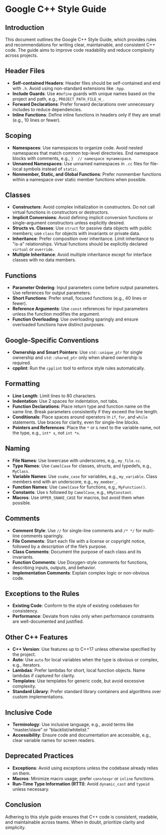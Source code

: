# Google C++ Style Guide

## Introduction
This document outlines the Google C++ Style Guide, which provides rules and recommendations for writing clear, maintainable, and consistent C++ code. The guide aims to improve code readability and reduce complexity across projects.

## Header Files
- **Self-contained Headers**: Header files should be self-contained and end with `.h`. Avoid using non-standard extensions like `.hpp`.
- **Include Guards**: Use `#define` guards with unique names based on the project and path, e.g., `PROJECT_PATH_FILE_H_`.
- **Forward Declarations**: Prefer forward declarations over unnecessary includes to reduce dependencies.
- **Inline Functions**: Define inline functions in headers only if they are small (e.g., 10 lines or fewer).

## Scoping
- **Namespaces**: Use namespaces to organize code. Avoid nested namespaces that match common top-level directories. End namespace blocks with comments, e.g., `}  // namespace mynamespace`.
- **Unnamed Namespaces**: Use unnamed namespaces in `.cc` files for file-local symbols instead of `static`.
- **Nonmember, Static, and Global Functions**: Prefer nonmember functions within a namespace over static member functions when possible.

## Classes
- **Constructors**: Avoid complex initialization in constructors. Do not call virtual functions in constructors or destructors.
- **Implicit Conversions**: Avoid defining implicit conversion functions or single-argument constructors unless explicitly desired.
- **Structs vs. Classes**: Use `struct` for passive data objects with public members; use `class` for objects with invariants or private data.
- **Inheritance**: Prefer composition over inheritance. Limit inheritance to "is-a" relationships. Virtual functions should be explicitly declared `virtual` or `override`.
- **Multiple Inheritance**: Avoid multiple inheritance except for interface classes with no data members.

## Functions
- **Parameter Ordering**: Input parameters come before output parameters. Use references for output parameters.
- **Short Functions**: Prefer small, focused functions (e.g., 40 lines or fewer).
- **Reference Arguments**: Use `const` references for input parameters unless the function modifies the argument.
- **Function Overloading**: Use overloading sparingly and ensure overloaded functions have distinct purposes.

## Google-Specific Conventions
- **Ownership and Smart Pointers**: Use `std::unique_ptr` for single ownership and `std::shared_ptr` only when shared ownership is required.
- **cpplint**: Run the `cpplint` tool to enforce style rules automatically.

## Formatting
- **Line Length**: Limit lines to 80 characters.
- **Indentation**: Use 2 spaces for indentation, not tabs.
- **Function Declarations**: Place return type and function name on the same line. Break parameters consistently if they exceed the line length.
- **Conditionals**: Place spaces around operators in `if`, `for`, and `while` statements. Use braces for clarity, even for single-line blocks.
- **Pointers and References**: Place the `*` or `&` next to the variable name, not the type, e.g., `int* x`, not `int *x`.

## Naming
- **File Names**: Use lowercase with underscores, e.g., `my_file.cc`.
- **Type Names**: Use `CamelCase` for classes, structs, and typedefs, e.g., `MyClass`.
- **Variable Names**: Use `snake_case` for variables, e.g., `my_variable`. Class members end with an underscore, e.g., `my_member_`.
- **Function Names**: Use `CamelCase` for functions, e.g., `MyFunction()`.
- **Constants**: Use `k` followed by `CamelCase`, e.g., `kMyConstant`.
- **Macros**: Use `UPPER_SNAKE_CASE` for macros, but avoid them when possible.

## Comments
- **Comment Style**: Use `//` for single-line comments and `/* */` for multi-line comments sparingly.
- **File Comments**: Start each file with a license or copyright notice, followed by a description of the file’s purpose.
- **Class Comments**: Document the purpose of each class and its invariants.
- **Function Comments**: Use Doxygen-style comments for functions, describing inputs, outputs, and behavior.
- **Implementation Comments**: Explain complex logic or non-obvious code.

## Exceptions to the Rules
- **Existing Code**: Conform to the style of existing codebases for consistency.
- **Performance**: Deviate from rules only when performance constraints are well-documented and justified.

## Other C++ Features
- **C++ Version**: Use features up to C++17 unless otherwise specified by the project.
- **Auto**: Use `auto` for local variables when the type is obvious or complex, e.g., iterators.
- **Lambdas**: Prefer lambdas for short, local function objects. Name lambdas if captured for clarity.
- **Templates**: Use templates for generic code, but avoid excessive complexity.
- **Standard Library**: Prefer standard library containers and algorithms over custom implementations.

## Inclusive Code
- **Terminology**: Use inclusive language, e.g., avoid terms like “master/slave” or “blacklist/whitelist.”
- **Accessibility**: Ensure code and documentation are accessible, e.g., clear variable names for screen readers.

## Deprecated Practices
- **Exceptions**: Avoid using exceptions unless the codebase already relies on them.
- **Macros**: Minimize macro usage; prefer `constexpr` or `inline` functions.
- **Run-Time Type Information (RTTI)**: Avoid `dynamic_cast` and `typeid` unless necessary.

## Conclusion
Adhering to this style guide ensures that C++ code is consistent, readable, and maintainable across teams. When in doubt, prioritize clarity and simplicity.